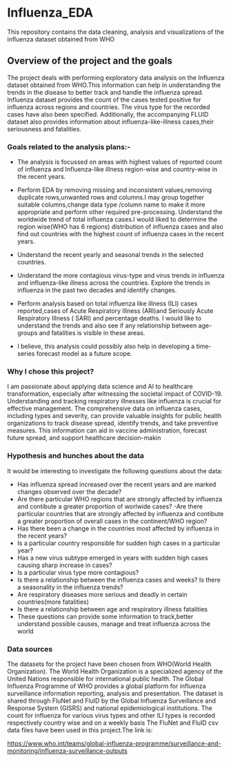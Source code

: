 # Influenza_EDA
This repository contains the data cleaning, analysis and visualizations of the influenza dataset obtained from WHO
## Overview of the project and the goals
The project deals with performing exploratory data analysis on the Influenza dataset obtained from WHO.This information can help in understanding the trends in the disease to better track and handle the influenza spread. Influenza dataset provides the count of the cases tested positive for influenza across regions and countries. The virus type for the recorded cases have also been specified. Additionally, the accompanying FLUID dataset also provides information about influenza-like-illness cases,their seriousness and fatalities.

### Goals related to the analysis plans:-
* The analysis is focussed on areas with highest values of reported count of influenza and Influenza-like illness region-wise and country-wise in the recent years.

* Perform EDA by removing missing and inconsistent values,removing duplicate rows,unwanted rows and columns.I may group together suitable columns,change data type /column name to make it more appropriate and perform other required pre-processing.
Understand the worldwide trend of total influenza cases.I would liked to determine the region wise(WHO has 6 regions) distribution of influenza cases and also find out countries with the highest count of influenza cases in the recent years.

* Understand the recent yearly and seasonal trends in the selected countries.

* Understand the more contagious virus-type and virus trends in influenza and influenza-like illness across the countries.
Explore the trends in influenza in the past two decades and identify changes.

* Perform analysis based on total influenza like illness (ILI) cases reported,cases of Acute Respiratory Illness (ARI)and Seriously Acute Respiratory Illness ( SARI) and percentage deaths. I would like to understand the trends and also see if any relationship between age-groups and fatalities is visible in these areas.
* I believe, this analysis could possibly also help in developing a time-series forecast model as a future scope.
  
### Why I chose this project?
I am passionate about applying data science and AI to healthcare transformation, especially after witnessing the societal impact of COVID-19. Understanding and tracking respiratory illnesses like influenza is crucial for effective management. The comprehensive data on influenza cases, including types and severity, can provide valuable insights for public health organizations to track disease spread, identify trends, and take preventive measures. This information can aid in vaccine administration, forecast future spread, and support healthcare decision-makin
### Hypothesis and hunches about the data
It would be interesting to investigate the following questions about the data:

* Has influenza spread increased over the recent years and are marked changes observed over the decade?
* Are there particular WHO regions that are strongly affected by influenza and contibute a greater proportion of worlwide cases? -Are there particular countries that are strongly affected by influenza and
contibute a greater proportion of overall cases in the continent/WHO region?
* Has there been a change in the countries most affected by influenza in the recent years?
* Is a particular country responsible for sudden high cases in a particular year?
* Has a new virus subtype emerged in years with sudden high cases causing sharp increase in cases?
* Is a particular virus type more contagious?
* Is there a relationship between the influenza cases and weeks? Is there a seasonality in the influenza trends?
* Are respiratory diseases more serious and deadly in certain countries(more fatalities)
* Is there a relationship between age and respiratory illness fatalities
* These questions can provide some information to track,better understand possible causes, manage and treat influenza across the world

### Data sources
The datasets for the project have been chosen 
from WHO(World Health Organization). The World Health Organization is a specialized agency of the United Nations responsible for international public health. The Global Influenza Programme of WHO provides a global platform for influenza surveillance information reporting, analysis and presentation. The dataset is shared through FluNet and FluID by the Global Influenza Surveillance and Response System (GISRS) and national epidemiological institutions. The count for influenza for various virus types and other ILI types is recorded respectively country wise and on a weekly basis The FluNet and FluID csv data files have been used in this project.The link is:

https://www.who.int/teams/global-influenza-programme/surveillance-and-monitoring/influenza-surveillance-outputs
